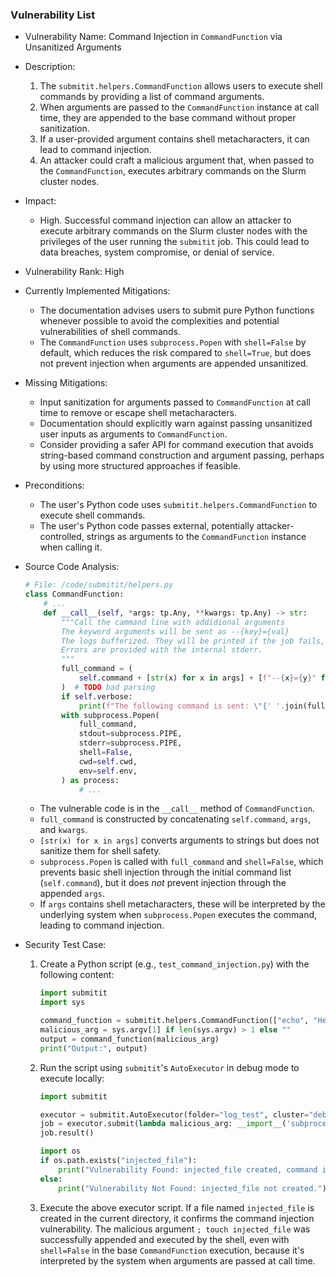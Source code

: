 ### Vulnerability List

- Vulnerability Name: Command Injection in `CommandFunction` via Unsanitized Arguments

- Description:
  1. The `submitit.helpers.CommandFunction` allows users to execute shell commands by providing a list of command arguments.
  2. When arguments are passed to the `CommandFunction` instance at call time, they are appended to the base command without proper sanitization.
  3. If a user-provided argument contains shell metacharacters, it can lead to command injection.
  4. An attacker could craft a malicious argument that, when passed to the `CommandFunction`, executes arbitrary commands on the Slurm cluster nodes.

- Impact:
  - High. Successful command injection can allow an attacker to execute arbitrary commands on the Slurm cluster nodes with the privileges of the user running the `submitit` job. This could lead to data breaches, system compromise, or denial of service.

- Vulnerability Rank: High

- Currently Implemented Mitigations:
  - The documentation advises users to submit pure Python functions whenever possible to avoid the complexities and potential vulnerabilities of shell commands.
  - The `CommandFunction` uses `subprocess.Popen` with `shell=False` by default, which reduces the risk compared to `shell=True`, but does not prevent injection when arguments are appended unsanitized.

- Missing Mitigations:
  - Input sanitization for arguments passed to `CommandFunction` at call time to remove or escape shell metacharacters.
  - Documentation should explicitly warn against passing unsanitized user inputs as arguments to `CommandFunction`.
  - Consider providing a safer API for command execution that avoids string-based command construction and argument passing, perhaps by using more structured approaches if feasible.

- Preconditions:
  - The user's Python code uses `submitit.helpers.CommandFunction` to execute shell commands.
  - The user's Python code passes external, potentially attacker-controlled, strings as arguments to the `CommandFunction` instance when calling it.

- Source Code Analysis:
  ```python
  # File: /code/submitit/helpers.py
  class CommandFunction:
      # ...
      def __call__(self, *args: tp.Any, **kwargs: tp.Any) -> str:
          """Call the cammand line with addidional arguments
          The keyword arguments will be sent as --{key}={val}
          The logs bufferized. They will be printed if the job fails, or sent as output of the function
          Errors are provided with the internal stderr.
          """
          full_command = (
              self.command + [str(x) for x in args] + [f"--{x}={y}" for x, y in kwargs.items()]
          )  # TODO bad parsing
          if self.verbose:
              print(f"The following command is sent: \"{' '.join(full_command)}\"")
          with subprocess.Popen(
              full_command,
              stdout=subprocess.PIPE,
              stderr=subprocess.PIPE,
              shell=False,
              cwd=self.cwd,
              env=self.env,
          ) as process:
              # ...
  ```
  - The vulnerable code is in the `__call__` method of `CommandFunction`.
  - `full_command` is constructed by concatenating `self.command`, `args`, and `kwargs`.
  - `[str(x) for x in args]` converts arguments to strings but does not sanitize them for shell safety.
  - `subprocess.Popen` is called with `full_command` and `shell=False`, which prevents basic shell injection through the initial command list (`self.command`), but it does *not* prevent injection through the appended `args`.
  - If `args` contains shell metacharacters, these will be interpreted by the underlying system when `subprocess.Popen` executes the command, leading to command injection.

- Security Test Case:
  1. Create a Python script (e.g., `test_command_injection.py`) with the following content:
     ```python
     import submitit
     import sys

     command_function = submitit.helpers.CommandFunction(["echo", "Hello"])
     malicious_arg = sys.argv[1] if len(sys.argv) > 1 else ""
     output = command_function(malicious_arg)
     print("Output:", output)
     ```
  2. Run the script using `submitit`'s `AutoExecutor` in debug mode to execute locally:
     ```python
     import submitit

     executor = submitit.AutoExecutor(folder="log_test", cluster="debug")
     job = executor.submit(lambda malicious_arg: __import__('subprocess').run(['python', 'test_command_injection.py', malicious_arg], capture_output=True, text=True).stdout, "; touch injected_file")
     job.result()

     import os
     if os.path.exists("injected_file"):
         print("Vulnerability Found: injected_file created, command injection successful!")
     else:
         print("Vulnerability Not Found: injected_file not created.")
     ```
  3. Execute the above executor script. If a file named `injected_file` is created in the current directory, it confirms the command injection vulnerability. The malicious argument `; touch injected_file` was successfully appended and executed by the shell, even with `shell=False` in the base `CommandFunction` execution, because it's interpreted by the system when arguments are passed at call time.
